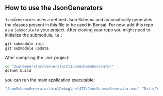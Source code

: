 ## How to use the JsonGenerators

`JsonGenerators` uses a defined Json Schema and automatically generates the classes present in this file to be used in Bonsai.
For now, add this repo as a `Submodule` to your project. After cloning your repo you might need to initialize the submodule, i.e.:

```cmd
git submodule init
git submodule update
```

After compiling the `.Net` project:

```cmd
cd "JsonGenerators\Generators\JsonSchemaGenerator"
dotnet build
```

you can run the main application executable:

```cmd
"JsonSchemaGenerator\bin\Debug\net472\JsonSchemaGenerator.exe" "Path\To\Schema.json" "output\path\dir" "GeneratedClasses.cs"
```